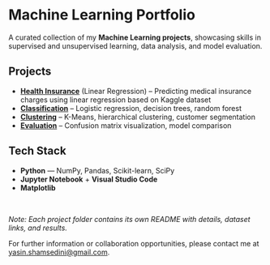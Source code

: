 # Machine Learning Portfolio

A curated collection of my **Machine Learning projects**, showcasing skills in supervised and unsupervised learning, data analysis, and model evaluation.

## Projects

- **[Health Insurance](./health-insurance-linear-regression/)** (Linear Regression) – Predicting medical insurance charges using linear regression based on Kaggle dataset
- **[Classification](./classification/)** – Logistic regression, decision trees, random forest  
- **[Clustering](./clustering/)** – K-Means, hierarchical clustering, customer segmentation  
- **[Evaluation](./evaluation/)** – Confusion matrix visualization, model comparison  

## Tech Stack
- **Python** — NumPy, Pandas, Scikit-learn, SciPy  
- **Jupyter Notebook** + **Visual Studio Code**  
- **Matplotlib**

<br>

*Note: Each project folder contains its own README with details, dataset links, and results.*  

For further information or collaboration opportunities, please contact me at [yasin.shamsedini@gmail.com](mailto:yasin.shamsedini@gmail.com).

